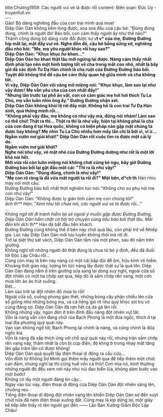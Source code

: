 title:Chương1959: Các người vui vẻ là được rồi
content:
Biên soạn: Đức Uy - truyenfull.vn<br>---<br>Gào! Bộ dáng nghiêng đầu của con trai mình quá moe!<br>Diệp Oản Oản không kềm lòng được, xoa xoa đầu của cậu bé: "Đúng đúng đúng, chính là người đó! Bảo bối, con cảm thấy người ấy như thế nào?"<br>Thành công dùng bộ dáng cute đổi được sự v**t v* của mẹ, Đường Đường híp mắt lại, mặt đầy vui vẻ. Nghe đến đó, cậu bé bỗng sững sờ, nghiêng đầu nhỏ hỏi: "Mẹ, mẹ yêu người khác rồi hay sao?"<br>Diệp Oản Oản: "Khục khục *ho khan*..."<br>Diệp Oản Oản ho khan thật lâu mới ngừng lại được. Nàng cảm thấy nhất định phải tạo nên một hình tượng tốt về cha trong mắt con nhỏ, nhất là bây giờ đã xác định Tư Dạ Hàn chính là cha ruột của Đường Đường bảo bối. Tuyệt đối không thể để cậu bé cảm thấy quan hệ giữa mình và cha không tốt.<br>Vì vậy, Diệp Oản Oản vội vàng mở miệng nói: "Khục khục, làm sao lại như vậy được! Mẹ vẫn yêu cha của con nhất đấy!"<br>"Nhưng lần trước tại phố ăn vặt, con có cảm giác mẹ hơi hơi thích Tu La Chủ, mẹ vẫn luôn nhìn ông ấy." Đường Đường nhận xét.<br>Diệp Oản Oản không khỏi lệ rơi đầy mặt. Không hổ là con trai Tư Dạ Hàn sinh, quá thông minh rồi...<br>"Không phải vậy đâu, mẹ không có như vậy mà, đừng nói nhảm! Làm sao có thể chứ! Thật ra thì... Thật ra thì là như vầy, hiện tại không phải là cha của con đang ở tại Hoa quốc, không có biện pháp nào gặp mặt chúng ta được hay không? Mẹ nhìn Tu La Chủ nhiều hơn mấy lần chỉ là bởi vì, vì ừ... Ngắm vườn mơ giải khát!" Diệp Oản Oản rốt cuộc tìm ra được một cái lý do.<br>Ngắm vườn mơ giải khát?<br>Nghe nói như vậy, vẻ mặt nhỏ của Đường Đường dường như rất là một lời khó nói hết.<br>Mới vừa rồi còn luôn miệng nói không chơi cùng kẻ ngu, bây giờ Đường Đường bảo bối lại gật đầu một cái: "Thì ra là như vậy!"<br>Diệp Oản Oản: "Đúng đúng, chính là như vậy!"<br>"Mẹ con rõ ràng là đã vừa mắt người ta rồi đi?" Một bên, d*ch th** Hàn nhíu mày nói một câu.<br>Đường Đường bảo bối nhất thời nghiêm túc nói: "Không cho sư phụ nói mẹ con như vậy!"<br>Diệp Oản Oản: "Không được ly gián tình cảm mẹ con chúng tôi!"<br>d*ch th** Hàn: "Xem như tôi chưa nói, các người vui vẻ là được rồi..."<br>...<br>Không ngờ tới đi tránh hiểm lại sẽ ngoài ý muốn gặp được Đường Đường, Diệp Oản Oản nắm chặt cơ hội trò chuyện cùng tiểu bảo bối thật lâu. Mãi đến khi d*ch th** Hàn đã bắt đầu tiễn khách.<br>Đường Đường cũng không thể ở bên này chơi quá lâu, còn phải trở về Nhiếp gia. Lúc này Diệp Oản Oản mới lưu luyến không thôi mà rời đi.<br>Trở lại biệt thự sát vách, Diệp Oản Oản tắm rửa một phen, sau đó nằm trên giường.<br>Không nghĩ tới những người đó thật đúng là chưa từ bỏ ý định, đều đã đuổi tới Độc Lập Châu rồi…<br>Cũng còn may là bên này nàng có một cái bắp đùi để ôm, hữu kinh vô hiểm.<br>Khoảng thời gian này, lượng tin tức nàng lấy được thật sự là quá lớn. Diệp Oản Oản đang nằm ở trên giường sửa sang lại dòng suy nghĩ, ngoài cửa sổ đột nhiên có một tia chớp xẹt qua, tiếp đó là sấm chớp rền vang, một cơn mưa lớn ào ào trút xuống.<br>Đệt...<br>Làm sao trời lại đột nhiên đổ mưa to rồi!<br>Ngoài cửa sổ, cuồng phong gào thét, những bóng cây phản chiếu lên cửa sổ giống như những bóng ma, và cả tiếng gió rít như quỷ khóc sói tru vô cùng đáng sợ. Diệp Oản Oản đã rợn hết cả da gà lên rồi.<br>Không những vậy, ngọn đèn ở trên đỉnh đầu nàng đột nhiên vụt tắt.<br>Vốn là nàng vẫn còn đang chửi rủa Bạch Phong là một đứa ngốc, thích ở tại loại địa phương quỷ quái này.<br>Vạn vạn không ngờ tới, Bạch Phong lại chính là nàng, và cũng chính là đứa ngốc kia.<br>Vốn là nàng đã sắp thích ứng với chỗ quỷ quái này rồi, nhưng trận sấm chớp rền vang này, thảm nhất là còn bị cúp điện, độ kh*ng b* trong nháy mắt tăng lên gấp trăm lần có được không!<br>Diệp Oản Oản quả quyết lấy điện thoại di động ra cầu cứu...<br>Vốn định từ Không Sợ Minh gọi thêm mấy người qua để tiếp thêm một chút can đảm, nhưng nghĩ lại thì cũng huề vốn cả thôi! Con mịa nó, bình thường những người đó đều xem nơi này như núi đao biển lửa, không dám bước vào một bước!<br>Không có lấy một người đáng tin cậy…<br>Ngay vào lúc này, điện thoại di động của Diệp Oản Oản đột nhiên sáng lên, chuông reo.<br>Tiếng điện thoại di động đột nhiên vang lên khiến Diệp Oản Oản sợ đến suýt chút nữa đã ném điện thoại xuống đất. Cũng may là kịp dừng lại, một giây kế tiếp liền thấy rõ tên người gọi đến —— Lão Bản Xưởng Giấm Độc Lập Châu!